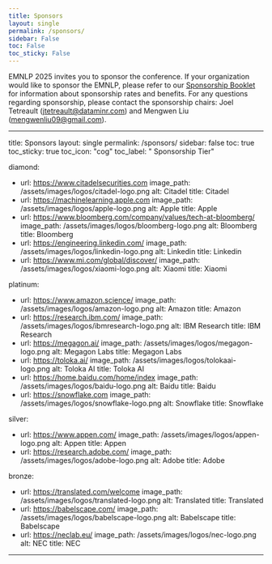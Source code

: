 ```yaml
---
title: Sponsors
layout: single
permalink: /sponsors/
sidebar: False
toc: False
toc_sticky: False
---
```

EMNLP 2025 invites you to sponsor the conference. If your organization would like to sponsor the EMNLP, please refer to our [Sponsorship Booklet](/assets/Sponsorship%20brochure%20for%20ACL%202025%20conferences.pdf) for information about sponsorship rates and benefits. For any questions regarding sponsorship, please contact the sponsorship chairs: Joel Tetreault (<jtetreault@dataminr.com>) and Mengwen Liu (<mengwenliu09@gmail.com>).


---
title: Sponsors
layout: single
permalink: /sponsors/
sidebar: false
toc: true
toc_sticky: true
toc_icon: "cog"
toc_label: "&nbsp;Sponsorship Tier"

diamond:
- url: https://www.citadelsecurities.com
  image_path: /assets/images/logos/citadel-logo.png
  alt: Citadel
  title: Citadel
- url: https://machinelearning.apple.com
  image_path: /assets/images/logos/apple-logo.png
  alt: Apple
  title: Apple
- url: https://www.bloomberg.com/company/values/tech-at-bloomberg/
  image_path: /assets/images/logos/bloomberg-logo.png
  alt: Bloomberg
  title: Bloomberg
- url: https://engineering.linkedin.com/
  image_path: /assets/images/logos/linkedin-logo.png
  alt: Linkedin
  title: Linkedin
- url: https://www.mi.com/global/discover/
  image_path: /assets/images/logos/xiaomi-logo.png
  alt: Xiaomi
  title: Xiaomi

platinum:
- url: https://www.amazon.science/
  image_path: /assets/images/logos/amazon-logo.png
  alt: Amazon
  title: Amazon
- url: https://research.ibm.com/
  image_path: /assets/images/logos/ibmresearch-logo.png
  alt: IBM Research
  title: IBM Research
- url: https://megagon.ai/
  image_path: /assets/images/logos/megagon-logo.png
  alt: Megagon Labs
  title: Megagon Labs
- url: https://toloka.ai/
  image_path: /assets/images/logos/tolokaai-logo.png
  alt: Toloka AI
  title: Toloka AI
- url: https://home.baidu.com/home/index
  image_path: /assets/images/logos/baidu-logo.png
  alt: Baidu
  title: Baidu
- url: https://snowflake.com
  image_path: /assets/images/logos/snowflake-logo.png
  alt: Snowflake
  title: Snowflake

silver:
- url: https://www.appen.com/
  image_path: /assets/images/logos/appen-logo.png
  alt: Appen
  title: Appen
- url: https://research.adobe.com/
  image_path: /assets/images/logos/adobe-logo.png
  alt: Adobe
  title: Adobe

bronze:
- url: https://translated.com/welcome
  image_path: /assets/images/logos/translated-logo.png
  alt: Translated
  title: Translated
- url: https://babelscape.com/
  image_path: /assets/images/logos/babelscape-logo.png
  alt: Babelscape
  title: Babelscape
- url: https://neclab.eu/
  image_path: /assets/images/logos/nec-logo.png
  alt: NEC
  title: NEC
---
